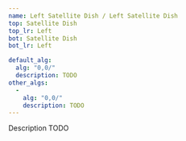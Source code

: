 ```yaml
---
name: Left Satellite Dish / Left Satellite Dish
top: Satellite Dish
top_lr: Left
bot: Satellite Dish
bot_lr: Left

default_alg:
  alg: "0,0/"
  description: TODO
other_algs:
  -
    alg: "0,0/"
    description: TODO
---
```


Description TODO

